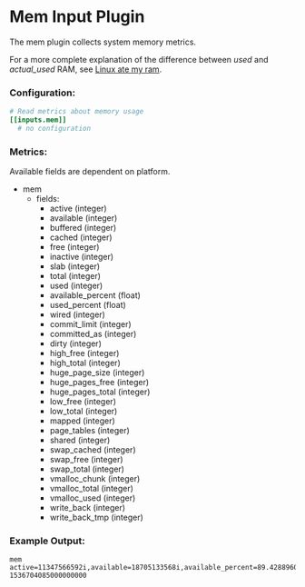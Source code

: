 # Mem Input Plugin

The mem plugin collects system memory metrics.

For a more complete explanation of the difference between *used* and
*actual_used* RAM, see [Linux ate my ram](http://www.linuxatemyram.com/).

### Configuration:
```toml
# Read metrics about memory usage
[[inputs.mem]]
  # no configuration
```

### Metrics:

Available fields are dependent on platform.

- mem
  - fields:
    - active (integer)
    - available (integer)
    - buffered (integer)
    - cached (integer)
    - free (integer)
    - inactive (integer)
    - slab (integer)
    - total (integer)
    - used (integer)
    - available_percent (float)
    - used_percent (float)
    - wired (integer)
    - commit_limit (integer)
    - committed_as (integer)
    - dirty (integer)
    - high_free (integer)
    - high_total (integer)
    - huge_page_size (integer)
    - huge_pages_free (integer)
    - huge_pages_total (integer)
    - low_free (integer)
    - low_total (integer)
    - mapped (integer)
    - page_tables (integer)
    - shared (integer)
    - swap_cached (integer)
    - swap_free (integer)
    - swap_total (integer)
    - vmalloc_chunk (integer)
    - vmalloc_total (integer)
    - vmalloc_used (integer)
    - write_back (integer)
    - write_back_tmp (integer)

### Example Output:
```
mem active=11347566592i,available=18705133568i,available_percent=89.4288960571006,buffered=1976709120i,cached=13975572480i,commit_limit=14753067008i,committed_as=2872422400i,dirty=87461888i,free=1352400896i,high_free=0i,high_total=0i,huge_page_size=2097152i,huge_pages_free=0i,huge_pages_total=0i,inactive=6201593856i,low_free=0i,low_total=0i,mapped=310427648i,page_tables=14397440i,shared=200781824i,slab=1937526784i,swap_cached=0i,swap_free=4294963200i,swap_total=4294963200i,total=20916207616i,used=3611525120i,used_percent=17.26663449848977,vmalloc_chunk=0i,vmalloc_total=35184372087808i,vmalloc_used=0i,wired=0i,write_back=0i,write_back_tmp=0i 1536704085000000000
```
